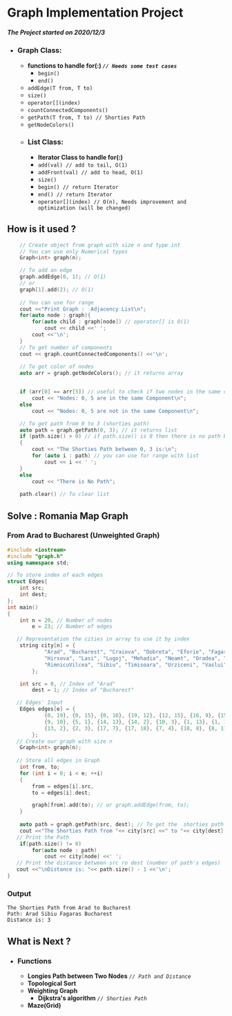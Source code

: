 # Graph Implementation Project
##### **The Project started on 2020/12/3**

* ### Graph Class:
    * **functions to handle for(:) *`// Needs some test cases`***
      * `begin()`
      * `end()`
    * `addEdge(T from, T to)`
    * `size()`
    * `operator[](index)`
    * `countConnectedComponents()`
    * `getPath(T from, T to) // Shorties Path`
    * `getNodeColors()`
    * ### List Class:
      * **Iterator Class to handle for(:)**
      * `add(val) // add to tail, O(1)`
      * `addFront(val) // add to head, O(1)`
      * `size()`
      * `begin() // return Iterator`
      * `end() // return Iterator`
      * `operator[](index) // O(n), Needs improvement and optimization (will be changed)`

## How is it used ? 
```c++
    // Create object from graph with size n and type int
    // You can use only Numerical types
    Graph<int> graph(n);

    // To add an edge
    graph.addEdge(0, 1); // O(1)
    // or
    graph[1].add(2); // O(1)
    
    // You can use for range
    cout <<"Print Graph :  Adjacency List\n";
    for(auto node : graph){
        for(auto child : graph[node]) // operator[] is O(1)
            cout << child <<' ';
        cout <<'\n';
    }
    // To get number of components
    cout << graph.countConnectedComponents() <<'\n';
    
    // To get color of nodes
    auto arr = graph.getNodeColors(); // it returns array


    if (arr[0] == arr[5]) // useful to check if two nodes in the same component, O(1)
        cout << "Nodes: 0, 5 are in the same Component\n";
    else
        cout << "Nodes: 0, 5 are not in the same Component\n";

    // To get path from 0 to 3 (shorties path)
    auto path = graph.getPath(0, 3); // it returns list
    if (path.size() > 0) // if path.size() is 0 then there is no path between 0, 3
    {
        cout << "The Shorties Path between 0, 3 is:\n";
        for (auto i : path) // you can use for range with list
            cout << i << ' ';
    }
    else
        cout << "There is No Path";
    
    path.clear() // To clear list
```

## Solve : Romania Map Graph
### From Arad to Bucharest (Unweighted Graph)

```c++
#include <iostream>
#include "graph.h"
using namespace std;

// To store index of each edges
struct Edges{
    int src;
    int dest;
};
int main()
{
    int n = 20, // Number of nodes
        e = 23; // Number of edges

   // Representation the cities in array to use it by index
    string city[n] = {
            "Arad", "Bucharest", "Craiova", "Dobreta", "Eforie", "Fagaras", "Giurglu",
            "Hirsova", "Lasi", "Lugoj", "Mehadia", "Neamt", "Oradea", "Pitesti",
            "RimnicuVilcea", "Sibiu", "Timisoara", "Urziceni", "Vaslui", "Zerind"
        };

    int src = 0, // Index of "Arad"
        dest = 1; // Index of "Bucharest"

   // Edges' Input
    Edges edges[e] = {
            {0, 19}, {0, 15}, {0, 16}, {19, 12}, {12, 15}, {16, 9}, {15, 5}, {15, 14},
            {9, 10}, {5, 1}, {14, 13}, {14, 2}, {10, 3}, {1, 13}, {1, 17}, {1, 6},
            {13, 2}, {2, 3}, {17, 7}, {17, 18}, {7, 4}, {18, 8}, {8, 11}
        }; 
   // Create our graph with size n
    Graph<int> graph(n);
    
   // Store all edges in Graph
    int from, to;
    for (int i = 0; i < e; ++i)
    {
        from = edges[i].src,
        to = edges[i].dest;

        graph[from].add(to); // or graph.addEdge(from, to);
    }
    
    auto path = graph.getPath(src, dest); // To get the  shorties path from src to dest
    cout <<"The Shorties Path from "<< city[src] <<" to "<< city[dest] <<"\nPath: ";
   // Print the Path
    if(path.size() != 0)
        for(auto node : path)
            cout << city[node] <<' ';
   // Print the distance between src ro dest (number of path's edges)
   cout <<"\nDistance is: "<< path.size() - 1 <<'\n';
}
```
### Output
```
The Shorties Path from Arad to Bucharest
Path: Arad Sibiu Fagaras Bucharest
Distance is: 3
```
## What is Next ?

* ### Functions
  * **Longies Path between Two Nodes** *`// Path and Distance`*
  * **Topological Sort**
  * **Weighting Graph**
    * **Dijkstra's algorithm** *`// Shorties Path`* 
  * **Maze(Grid)** 
